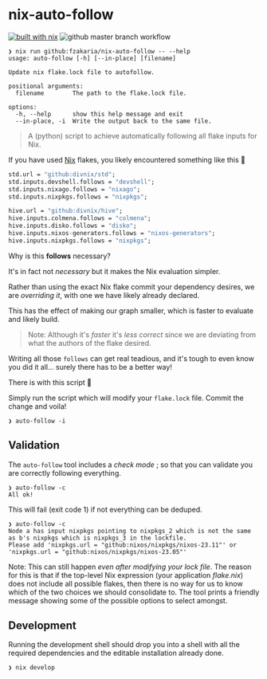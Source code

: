 # nix-auto-follow

[![built with nix](https://builtwithnix.org/badge.svg)](https://builtwithnix.org)
![github master branch workflow](https://github.com/fzakaria/nix-auto-follow/actions/workflows/main_nix.yml/badge.svg?branch=main)

```console
❯ nix run github:fzakaria/nix-auto-follow -- --help
usage: auto-follow [-h] [--in-place] [filename]

Update nix flake.lock file to autofollow.

positional arguments:
  filename        The path to the flake.lock file.

options:
  -h, --help      show this help message and exit
  --in-place, -i  Write the output back to the same file.
```

> A (python) script to achieve automatically following all flake inputs for Nix.

If you have used [Nix](https://nixos.org) flakes, you likely encountered something like this 🤢

```nix
std.url = "github:divnix/std";
std.inputs.devshell.follows = "devshell";
std.inputs.nixago.follows = "nixago";
std.inputs.nixpkgs.follows = "nixpkgs";

hive.url = "github:divnix/hive";
hive.inputs.colmena.follows = "colmena";
hive.inputs.disko.follows = "disko";
hive.inputs.nixos-generators.follows = "nixos-generators";
hive.inputs.nixpkgs.follows = "nixpkgs";
```

Why is this **follows** necessary?

It's in fact not _necessary_ but it makes the Nix evaluation simpler.

Rather than using the exact Nix flake commit your dependency desires, we are _overriding it_, with one we have likely already declared.

This has the effect of making our graph smaller, which is faster to evaluate and likely build.

> Note: Although it's _faster_ it's _less correct_ since we are deviating from what the authors of the flake desired.

Writing all those `follows` can get real teadious, and it's tough to even know you did it all... surely there has to be a better way!

There is with this script 🥳

Simply run the script which will modify your `flake.lock` file. Commit the change and voila!

```console
❯ auto-follow -i
```

## Validation

The `auto-follow` tool includes a _check mode_ ; so that you can validate you are correctly following everything.

```console
❯ auto-follow -c
All ok!
```

This will fail (exit code 1) if not everything can be deduped.

```console
❯ auto-follow -c
Node a has input nixpkgs pointing to nixpkgs_2 which is not the same as b's nixpkgs which is nixpkgs_3 in the lockfile.
Please add 'nixpkgs.url = "github:nixos/nixpkgs/nixos-23.11"' or 'nixpkgs.url = "github:nixos/nixpkgs/nixos-23.05"'
```

Note: This can still happen _even after modifying your lock file_.
The reason for this is that if the top-level Nix expression (your application _flake.nix_) does not include all possible flakes, then
there is no way for us to know which of the two choices we should consolidate to. The tool prints a friendly message showing some of the possible
options to select amongst.

## Development
Running the development shell should drop you into a shell with all the required dependencies and the editable installation already done.

```console
❯ nix develop
```
